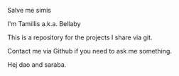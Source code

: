 Salve me simis

I'm Tamillis a.k.a. Bellaby

This is a repository for the projects I share via git.

Contact me via Github if you need to ask me something.

Hej dao and saraba.

<!---
Tamillis/Tamillis is a ✨ special ✨ repository because its `README.md` (this file) appears on your GitHub profile.
You can click the Preview link to take a look at your changes.
--->
